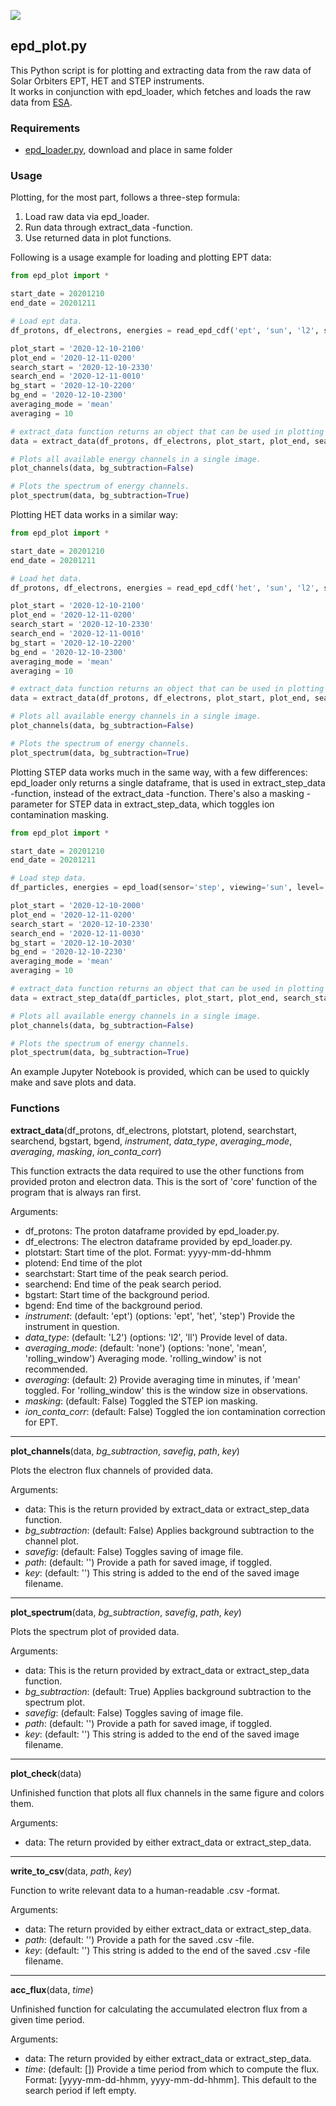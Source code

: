 ![](https://i.imgur.com/VbfxACB.png)

## epd_plot.py

This Python script is for plotting and extracting data from the raw data of Solar Orbiters EPT, HET and STEP instruments. <br>
It works in conjunction with epd_loader, which fetches and loads the raw data from [ESA](http://soar.esac.esa.int/soar).

### Requirements

* [epd_loader.py](https://github.com/jgieseler/solo-loader), download and place in same folder

### Usage

Plotting, for the most part, follows a three-step formula:
1. Load raw data via epd_loader.
2. Run data through extract_data -function.
3. Use returned data in plot functions.

Following is a usage example for loading and plotting EPT data:

```python
from epd_plot import *

start_date = 20201210
end_date = 20201211

# Load ept data.
df_protons, df_electrons, energies = read_epd_cdf('ept', 'sun', 'l2', start_date, end_date, path='~/solo/data/', autodownload=True)

plot_start = '2020-12-10-2100'
plot_end = '2020-12-11-0200'
search_start = '2020-12-10-2330'
search_end = '2020-12-11-0010'
bg_start = '2020-12-10-2200'
bg_end = '2020-12-10-2300'
averaging_mode = 'mean'
averaging = 10

# extract_data function returns an object that can be used in plotting functions as input.
data = extract_data(df_protons, df_electrons, plot_start, plot_end, search_start, search_end, bg_start, bg_end, instrument='ept', data_type='l2', averaging_mode=averaging_mode, averaging=averaging)

# Plots all available energy channels in a single image.
plot_channels(data, bg_subtraction=False)

# Plots the spectrum of energy channels.
plot_spectrum(data, bg_subtraction=True)
```

Plotting HET data works in a similar way:

```python
from epd_plot import *

start_date = 20201210
end_date = 20201211

# Load het data.
df_protons, df_electrons, energies = read_epd_cdf('het', 'sun', 'l2', start_date, end_date, path='~/solo/data/', autodownload=True)

plot_start = '2020-12-10-2100'
plot_end = '2020-12-11-0200'
search_start = '2020-12-10-2330'
search_end = '2020-12-11-0010'
bg_start = '2020-12-10-2200'
bg_end = '2020-12-10-2300'
averaging_mode = 'mean'
averaging = 10

# extract_data function returns an object that can be used in plotting functions as input.
data = extract_data(df_protons, df_electrons, plot_start, plot_end, search_start, search_end, bg_start, bg_end, instrument='het', data_type='l2', averaging_mode=averaging_mode, averaging=averaging)

# Plots all available energy channels in a single image.
plot_channels(data, bg_subtraction=False)

# Plots the spectrum of energy channels.
plot_spectrum(data, bg_subtraction=True)
```
Plotting STEP data works much in the same way, with a few differences: epd_loader only returns a single dataframe, that is used in extract_step_data -function, instead of the extract_data -function. There's also a masking -parameter for STEP data in extract_step_data, which toggles ion contamination masking.

```python
from epd_plot import *

start_date = 20201210
end_date = 20201211

# Load step data.
df_particles, energies = epd_load(sensor='step', viewing='sun', level='l2', startdate=start_date, enddate=end_date, path='~/solo/data/', autodownload=True)

plot_start = '2020-12-10-2000'
plot_end = '2020-12-11-0200'
search_start = '2020-12-10-2330'
search_end = '2020-12-11-0030'
bg_start = '2020-12-10-2030'
bg_end = '2020-12-10-2230'
averaging_mode = 'mean'
averaging = 10

# extract_data function returns an object that can be used in plotting functions as input.
data = extract_step_data(df_particles, plot_start, plot_end, search_start, search_end, bg_start, bg_end, instrument='step', data_type='l2', averaging_mode=averaging_mode, averaging=averaging, masking=True)

# Plots all available energy channels in a single image.
plot_channels(data, bg_subtraction=False)

# Plots the spectrum of energy channels.
plot_spectrum(data, bg_subtraction=True)
```

An example Jupyter Notebook is provided, which can be used to quickly make and save plots and data.

### Functions

**extract_data**(df_protons, df_electrons, plotstart, plotend, searchstart, searchend, bgstart, bgend, *instrument*, *data_type*, *averaging_mode*, *averaging*, *masking*, *ion_conta_corr*)

This function extracts the data required to use the other functions from provided proton and electron data. This is the sort of 'core' function of the program that is always ran first.

Arguments:
- df_protons: The proton dataframe provided by epd_loader.py.
- df_electrons: The electron dataframe provided by epd_loader.py.
- plotstart: Start time of the plot. Format: yyyy-mm-dd-hhmm
- plotend: End time of the plot
- searchstart: Start time of the peak search period.
- searchend: End time of the peak search period.
- bgstart: Start time of the background period.
- bgend: End time of the background period.
- *instrument*: (default: 'ept') (options: 'ept', 'het', 'step') Provide the instrument in question.
- *data_type*: (default: 'L2') (options: 'l2', 'll') Provide level of data.
- *averaging_mode*: (default: 'none') (options: 'none', 'mean', 'rolling_window') Averaging mode. 'rolling_window' is not recommended.
- *averaging*: (default: 2) Provide averaging time in minutes, if 'mean' toggled. For 'rolling_window' this is the window size in observations.
- *masking*: (default: False) Toggled the STEP ion masking.
- *ion_conta_corr*: (default: False) Toggled the ion contamination correction for EPT.

---
**plot_channels**(data, *bg_subtraction*, *savefig*, *path*, *key*)

Plots the electron flux channels of provided data.

Arguments:
- data: This is the return provided by extract_data or extract_step_data function.
- *bg_subtraction*: (default: False) Applies background subtraction to the channel plot.
- *savefig*: (default: False) Toggles saving of image file.
- *path*: (default: '') Provide a path for saved image, if toggled.
- *key*: (default: '') This string is added to the end of the saved image filename.

---
**plot_spectrum**(data, *bg_subtraction*, *savefig*, *path*, *key*)

Plots the spectrum plot of provided data.

Arguments:
- data: This is the return provided by extract_data or extract_step_data function.
- *bg_subtraction*: (default: True) Applies background subtraction to the spectrum plot.
- *savefig*: (default: False) Toggles saving of image file.
- *path*: (default: '') Provide a path for saved image, if toggled.
- *key*: (default: '') This string is added to the end of the saved image filename.

---
**plot_check**(data)

Unfinished function that plots all flux channels in the same figure and colors them.

Arguments:
- data: The return provided by either extract_data or extract_step_data.

---
**write_to_csv**(data, *path*, *key*)

Function to write relevant data to a human-readable .csv -format.

Arguments:
- data: The return provided by either extract_data or extract_step_data.
- *path*: (default: '') Provide a path for the saved .csv -file.
- *key*: (default: '') This string is added to the end of the saved .csv -file filename. 

---
**acc_flux**(data, *time*)

Unfinished function for calculating the accumulated electron flux from a given time period.

Arguments:
- data: The return provided by either extract_data or extract_step_data.
- *time*: (default: []) Provide a time period from which to compute the flux. Format: [yyyy-mm-dd-hhmm, yyyy-mm-dd-hhmm]. This default to the search period if left empty.
